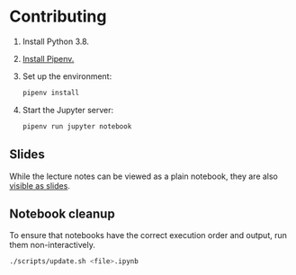 # Contributing

1. Install Python 3.8.
1. [Install Pipenv.](https://pipenv.pypa.io/en/latest/#install-pipenv-today)
1. Set up the environment:

   ```sh
   pipenv install
   ```

1. Start the Jupyter server:

   ```sh
   pipenv run jupyter notebook
   ```

## Slides

While the lecture notes can be viewed as a plain notebook, they are also [visible as slides](https://rise.readthedocs.io/en/stable/usage.html#running-a-slideshow).

## Notebook cleanup

To ensure that notebooks have the correct execution order and output, run them non-interactively.

```sh
./scripts/update.sh <file>.ipynb
```
